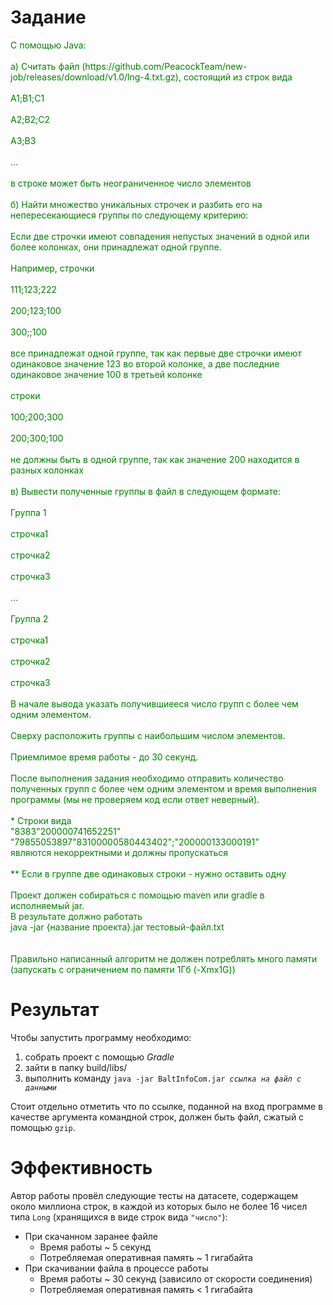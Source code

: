 # Задание

<p style="color:green">
С помощью Java:
<br><br>
а) Считать файл (https://github.com/PeacockTeam/new-job/releases/download/v1.0/lng-4.txt.gz), состоящий из строк вида
<br><br>
A1;B1;C1
<br><br>
A2;B2;C2
<br><br>
A3;B3
<br><br>
...
<br><br>
в строке может быть неограниченное число элементов
<br><br>
б) Найти множество уникальных строчек и разбить его на непересекающиеся группы по следующему критерию:
<br><br>
Если две строчки имеют совпадения непустых значений в одной или более колонках, они принадлежат одной группе.
<br><br>
Например, строчки
<br><br>
111;123;222
<br><br>
200;123;100
<br><br>
300;;100
<br><br>
все принадлежат одной группе, так как первые две строчки имеют одинаковое значение 123 во второй колонке,
а две последние одинаковое значение 100 в третьей колонке
<br><br>
строки
<br><br>
100;200;300
<br><br>
200;300;100
<br><br>
не должны быть в одной группе, так как значение 200 находится в разных колонках
<br><br>
в) Вывести полученные группы в файл в следующем формате:
<br><br>
Группа 1
<br><br>
строчка1
<br><br>
строчка2
<br><br>
строчка3
<br><br>
...
<br><br>
Группа 2
<br><br>
строчка1
<br><br>
строчка2
<br><br>
строчка3
<br><br>
В начале вывода указать получившиееся число групп с более чем одним элементом.
<br><br>
Сверху расположить группы с наибольшим числом элементов.
<br><br>
Приемлимое время работы - до 30 секунд.
<br><br>
После выполнения задания необходимо отправить количество полученных групп
с более чем одним элементом и время выполнения программы (мы не проверяем код если ответ неверный).
<br><br>
* Строки вида<br>
  "8383"200000741652251"<br>
  "79855053897"83100000580443402";"200000133000191"<br>
являются некорректными и должны пропускаться
<br><br>
** Если в группе две одинаковых строки - нужно оставить одну
<br><br>
Проект должен собираться с помощью maven или gradle в исполняемый jar.<br>
В результате должно работать<br>
java -jar {название проекта}.jar тестовый-файл.txt<br>
<br><br>
Правильно написанный алгоритм не должен потреблять много памяти (запускать с ограничением по памяти 1Гб (-Xmx1G))
</p>

# Результат
Чтобы запустить программу необходимо:
<ol>
<li>собрать проект с помощью <i>Gradle</i>
<li>зайти в папку build/libs/
<li>выполнить команду <code>java -jar BaltInfoCom.jar <i>ссылка на файл с данными</i></code>
</ol>

Стоит отдельно отметить что по ссылке, поданной на вход программе в качестве аргумента командной строк, 
должен быть файл, сжатый с помощью ```gzip```.

# Эффективность
Автор работы провёл следующие тесты на датасете, содержащем около миллиона строк,
в каждой из которых было не более 16 чисел типа ```Long``` (хранящихся в виде строк вида ```"число"```):
<ul>
<li> При скачанном заранее файле
<ul>
<li> Время работы ~ 5 секунд
<li> Потребляемая оперативная память ~ 1 гигабайта
</ul>
<li> При скачивании файла в процессе работы
<ul>
<li> Время работы ~ 30 секунд (зависило от скорости соединения)
<li> Потребляемая оперативная память < 1 гигабайта
</ul>
</ul>

